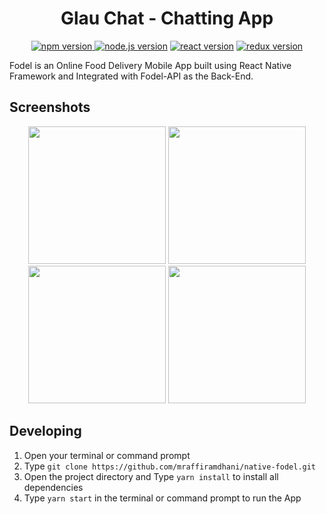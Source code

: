 <h1 align="center">Glau Chat - Chatting App</h1>

<p align="center">
<a href="#"><img src="https://img.shields.io/badge/npm-6.13.4-brightgreen.svg?style=flat-square" alt="npm version">
</a>
<a href="#"><img src="https://img.shields.io/badge/node.js-12.10.0-blue.svg?style=flat-square" alt="node.js version"></a>
<a href="#"><img src="https://img.shields.io/badge/react_native-0.61-green.svg?style=flat-square" alt="react version"></a>
<a href="#"><img src="https://img.shields.io/badge/react-native-firebase?style=flat-square" alt="redux version"></a>
<a href="https://github.com/arfifa/glau_chat/blob/master/LICENSE"></a>
</p>

Fodel is an Online Food Delivery Mobile App built using React Native Framework and Integrated with Fodel-API as the Back-End. 

## Screenshots

<p align="center">
<img src="https://raw.githubusercontent.com/arfifa/glau_chat/src/assets/images/screenShootApp/Chat.png" width="220">
<img src="https://user-images.githubusercontent.com/46930178/74031201-735b7980-49e3-11ea-95fa-97f22f36efd3.png" width="220">
<img src="https://user-images.githubusercontent.com/46930178/74031203-73f41000-49e3-11ea-8db6-73d7e6b96fac.png" width="220">
<img src="https://user-images.githubusercontent.com/46930178/74031207-748ca680-49e3-11ea-8cba-6f9a5b604882.png" width="220">
</p>

## Developing
1. Open your terminal or command prompt
2. Type `git clone https://github.com/mraffiramdhani/native-fodel.git`
3. Open the project directory and Type `yarn install` to install all dependencies
4. Type `yarn start` in the terminal or command prompt to run the App
